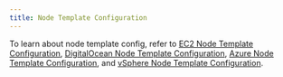 ```yaml
---
title: Node Template Configuration
---
```


To learn about node template config, refer to [EC2 Node Template Configuration](../reference-guides/cluster-configuration/downstream-cluster-configuration/node-template-configuration/amazon-ec2), [DigitalOcean Node Template Configuration](../reference-guides/cluster-configuration/downstream-cluster-configuration/node-template-configuration/digitalocean), [Azure Node Template Configuration](../reference-guides/cluster-configuration/downstream-cluster-configuration/node-template-configuration/azure), and [vSphere Node Template Configuration](/pages-for-subheaders/creating-a-vsphere-cluster).